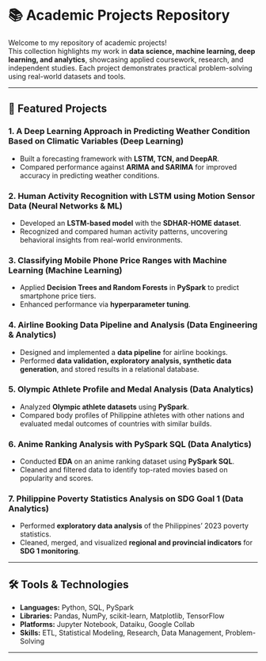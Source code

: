 # 📚 Academic Projects Repository

Welcome to my repository of academic projects!  
This collection highlights my work in **data science, machine learning, deep learning, and analytics**, showcasing applied coursework, research, and independent studies. Each project demonstrates practical problem-solving using real-world datasets and tools.

---

## 🚀 Featured Projects

### 1. A Deep Learning Approach in Predicting Weather Condition Based on Climatic Variables (Deep Learning)
- Built a forecasting framework with **LSTM, TCN, and DeepAR**.
- Compared performance against **ARIMA and SARIMA** for improved accuracy in predicting weather conditions.

### 2. Human Activity Recognition with LSTM using Motion Sensor Data (Neural Networks & ML)
- Developed an **LSTM-based model** with the **SDHAR-HOME dataset**.
- Recognized and compared human activity patterns, uncovering behavioral insights from real-world environments.

### 3. Classifying Mobile Phone Price Ranges with Machine Learning (Machine Learning)
- Applied **Decision Trees and Random Forests** in **PySpark** to predict smartphone price tiers.
- Enhanced performance via **hyperparameter tuning**.

### 4. Airline Booking Data Pipeline and Analysis (Data Engineering & Analytics)
- Designed and implemented a **data pipeline** for airline bookings.
- Performed **data validation, exploratory analysis, synthetic data generation**, and stored results in a relational database.

### 5. Olympic Athlete Profile and Medal Analysis (Data Analytics)
- Analyzed **Olympic athlete datasets** using **PySpark**.
- Compared body profiles of Philippine athletes with other nations and evaluated medal outcomes of countries with similar builds.

### 6. Anime Ranking Analysis with PySpark SQL (Data Analytics)
- Conducted **EDA** on an anime ranking dataset using **PySpark SQL**.
- Cleaned and filtered data to identify top-rated movies based on popularity and scores.

### 7. Philippine Poverty Statistics Analysis on SDG Goal 1 (Data Analytics)
- Performed **exploratory data analysis** of the Philippines’ 2023 poverty statistics.
- Cleaned, merged, and visualized **regional and provincial indicators** for **SDG 1 monitoring**.

---

## 🛠️ Tools & Technologies
- **Languages:** Python, SQL, PySpark  
- **Libraries:** Pandas, NumPy, scikit-learn, Matplotlib, TensorFlow  
- **Platforms:** Jupyter Notebook, Dataiku, Google Collab  
- **Skills:** ETL, Statistical Modeling, Research, Data Management, Problem-Solving  

---


